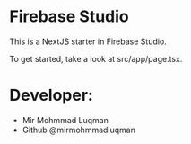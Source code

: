 # Firebase Studio

This is a NextJS starter in Firebase Studio.

To get started, take a look at src/app/page.tsx.

# Developer:

 - Mir Mohmmad Luqman
 - Github @mirmohmmadluqman